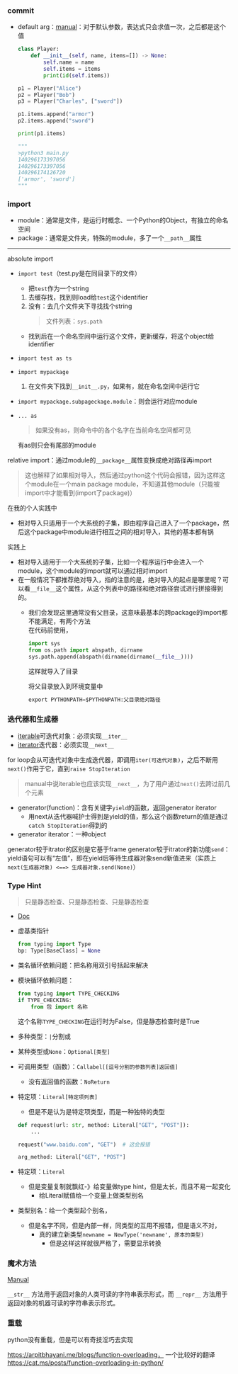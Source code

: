 ### commit

+ default arg：[manual](https://docs.python.org/3/reference/compound_stmts.html#function)：对于默认参数，表达式只会求值一次，之后都是这个值
	```python
	class Player:
	    def __init__(self, name, items=[]) -> None:
	        self.name = name
	        self.items = items
	        print(id(self.items))
	
	p1 = Player("Alice")
	p2 = Player("Bob")
	p3 = Player("Charles", ["sword"])
	
	p1.items.append("armor")
	p2.items.append("sword")
	
	print(p1.items)
	
	"""
	>python3 main.py
	140296173397056
	140296173397056
	140296174126720
	['armor', 'sword']
	"""
	```

### import

+ module：通常是文件，是运行时概念、一个Python的Object，有独立的命名空间
+ package：通常是文件夹，特殊的module，多了一个`__path__`属性
<hr>

absolute import
+ `import test`（test.py是在同目录下的文件）
	+ 把`test`作为一个string
	1. 去缓存找，找到则load给`test`这个identifier
	2. 没有：去几个文件夹下寻找找个string
		>文件列表：`sys.path`

	+ 找到后在一个命名空间中运行这个文件，更新缓存，将这个object给identifier

+ `import test as ts`

+ `import mypackage`
	1. 在文件夹下找到`__init__.py`，如果有，就在命名空间中运行它

+ `import mypackage.subpageckage.module`：则会运行对应module

+ `... as `
	>如果没有as，则命令中的各个名字在当前命名空间都可见

	 有as则只会有尾部的module

relative import：通过module的`__package__`属性变换成绝对路径再import
>这也解释了如果相对导入，然后通过python这个代码会报错，因为这样这个module在一个main package module，不知道其他module（只能被import中才能看到(import了package)）

在我的个人实践中
+ 相对导入只适用于一个大系统的子集，即由程序自己进入了一个package，然后这个package中module进行相互之间的相对导入，其他的基本都有锅

实践上
+ 相对导入适用于一个大系统的子集，比如一个程序运行中会进入一个module，这个module的import就可以通过相对import
+ 在一般情况下都推荐绝对导入，指的注意的是，绝对导入的起点是哪里呢？可以看`__file__`这个属性，从这个列表中的路径和绝对路径尝试进行拼接得到的。
	+ 我们会发现这里通常没有父目录，这意味最基本的跨package的import都不能满足，有两个方法  
		在代码前使用，
		```python
		import sys
		from os.path import abspath, dirname
		sys.path.append(abspath(dirname(dirname(__file__))))
		```
		这样就导入了目录  

		将父目录放入到环境变量中
		```python
		export PYTHONPATH=$PYTHONPATH:父目录绝对路径
		```

 
### 迭代器和生成器

+ [iterable](https://docs.python.org/3/glossary.html#term-iterable)可迭代对象：必须实现`__iter__`
+ [iterator](https://docs.python.org/3/glossary.html#term-iterator)迭代器：必须实现`__next__`

for loop会从可迭代对象中生成迭代器，即调用`iter(可迭代对象)`，之后不断用`next()`作用于它，直到`raise StopIteration`
>manual中说iterable也应该实现`__next__`，为了用户通过`next()`去跨过前几个元素

+ generator(function)：含有关键字`yield`的函数，返回generator iterator
	+ 用next从迭代器喊护士得到是yield的值，那么这个函数return的值是通过`catch StopIteration`得到的
+ generator iterator：一种object

generator较于itrator的区别是它基于frame
generator较于itrator的新功能`send`：yield语句可以有“左值”，即在yield后等待生成器对象send新值进来（实质上`next(生成器对象) <==> 生成器对象.send(None)`）

### Type Hint
>只是静态检查、只是静态检查、只是静态检查

+ [Doc](https://docs.python.org/3/library/typing.html)

+ 虚基类指针
	```python
	from typing import Type
	bp: Type[BaseClass] = None
	```

+ 类名循环依赖问题：把名称用双引号括起来解决
+ 模块循环依赖问题：
	```python
	from typing import TYPE_CHECKING
	if TYPE_CHECKING:
		from 包 import 名称
	```

	这个名称`TYPE_CHECKING`在运行时为False，但是静态检查时是True

+ 多种类型：`|`分割或
+ 某种类型或`None`：`Optional[类型]`

+ 可调用类型（函数）：`Callabel[[逗号分割的参数列表]返回值]`
	+ 没有返回值的函数：`NoReturn`

+ 特定项：`Literal[特定项列表]`
	+ 但是不是认为是特定项类型，而是一种独特的类型

	```python
	def request(url: str, method: Literal["GET", "POST"]):
		...

	request("www.baidu.com", "GET")  # 这会报错

	arg_method: Literal["GET", "POST"]
	```


+ 特定项：`Literal`
	+ 但是变量复制就飘红-》给变量做type hint，但是太长，而且不易一起变化
		+ 给Literal赋值给一个变量上做类型别名

+ 类型别名：给一个类型起个别名，
	+ 但是名字不同，但是内部一样，同类型的互用不报错，但是语义不对，
		+ 真的建立新类型`newname = NewType('newname', 原本的类型)`
			+ 但是这样这样就很严格了，需要显示转换

### 魔术方法
[Manual](https://docs.python.org/3/reference/datamodel.html#special-method-names)

`__str__` 方法用于返回对象的人类可读的字符串表示形式，而 `__repr__` 方法用于返回对象的机器可读的字符串表示形式。

### 重载

python没有重载，但是可以有奇技淫巧去实现

https://arpitbhayani.me/blogs/function-overloading， 一个比较好的翻译 https://cat.ms/posts/function-overloading-in-python/